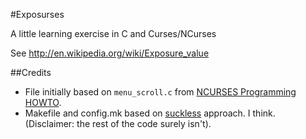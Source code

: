 #Exposurses

A little learning exercise in C and Curses/NCurses

See http://en.wikipedia.org/wiki/Exposure_value

##Credits

- File initially based on `menu_scroll.c` from [NCURSES Programming HOWTO](http://tldp.org/HOWTO/NCURSES-Programming-HOWTO/intro.html).
- Makefile and config.mk based on [suckless](http://suckless.org/) approach. I think. (Disclaimer: the rest of the code surely isn't).
